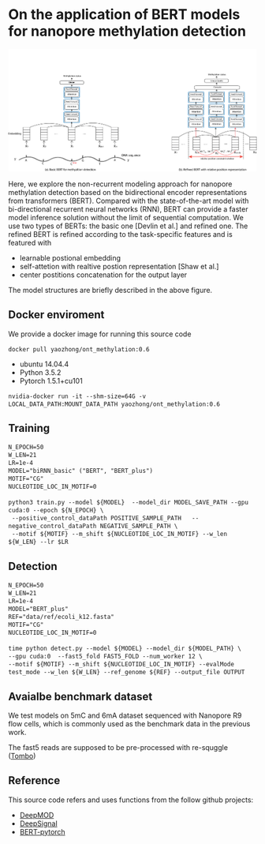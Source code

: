 # On the application of BERT models for nanopore methylation detection

![](figures/BERT_model_refined.png)

Here, we explore the non-recurrent modeling approach for nanopore methylation detection based on the bidirectional encoder representations from transformers (BERT).
Compared with the state-of-the-art model with bi-directional recurrent neural networks (RNN), BERT can provide a faster model inference solution without the limit of
sequential computation.
We use two types of BERTs: the basic one [Devlin et al.] and refined one.
The refined BERT is refined according to the task-specific features and is featured with 

- learnable postional embedding
- self-attetion with realtive postion representation [Shaw et al.]
- center postitions concatenation for the output layer

The model structures are briefly described in the above figure. 

## Docker enviroment
We provide a docker image for running this source code
```
docker pull yaozhong/ont_methylation:0.6
```
* ubuntu 14.04.4
* Python 3.5.2
* Pytorch 1.5.1+cu101
```
nvidia-docker run -it --shm-size=64G -v LOCAL_DATA_PATH:MOUNT_DATA_PATH yaozhong/ont_methylation:0.6
```

## Training

```
N_EPOCH=50
W_LEN=21
LR=1e-4
MODEL="biRNN_basic" ("BERT", "BERT_plus")
MOTIF="CG"
NUCLEOTIDE_LOC_IN_MOTIF=0

python3 train.py --model ${MODEL}  --model_dir MODEL_SAVE_PATH --gpu cuda:0 --epoch ${N_EPOCH} \
 --positive_control_dataPath POSITIVE_SAMPLE_PATH   --negative_control_dataPath NEGATIVE_SAMPLE_PATH \
 --motif ${MOTIF} --m_shift ${NUCLEOTIDE_LOC_IN_MOTIF} --w_len ${W_LEN} --lr $LR 
```

## Detection
```
N_EPOCH=50
W_LEN=21
LR=1e-4
MODEL="BERT_plus" 
REF="data/ref/ecoli_k12.fasta"
MOTIF="CG"
NUCLEOTIDE_LOC_IN_MOTIF=0

time python detect.py --model ${MODEL} --model_dir ${MODEL_PATH} \
--gpu cuda:0  --fast5_fold FAST5_FOLD --num_worker 12 \
--motif ${MOTIF} --m_shift ${NUCLEOTIDE_LOC_IN_MOTIF} --evalMode test_mode --w_len ${W_LEN} --ref_genome ${REF} --output_file OUTPUT
```

## Avaialbe benchmark dataset

We test models on 5mC and 6mA dataset sequenced with Nanopore R9 flow cells, 
which is commonly used as the benchmark data in the previous work.

The fast5 reads are supposed to be pre-processed with re-squggle ([Tombo](https://github.com/nanoporetech/tombo)) 


## Reference
This source code refers and uses functions from the follow github projects:
- [DeepMOD](https://github.com/WGLab/DeepMod)
- [DeepSignal](https://github.com/bioinfomaticsCSU/deepsignal)
- [BERT-pytorch](https://github.com/codertimo/BERT-pytorch)




